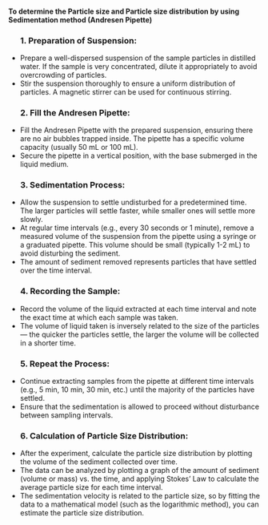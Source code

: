 #### **To determine the Particle size and Particle size distribution by using Sedimentation method (Andresen Pipette)**
<ul>

<h3>1. Preparation of Suspension:</h6>
<li>Prepare a well-dispersed suspension of the sample      particles in distilled water. If the sample is very concentrated, dilute it appropriately to avoid overcrowding of particles.</li>
<li>Stir the suspension thoroughly to ensure a uniform distribution of particles. A magnetic stirrer can be used for continuous stirring. </li>

<h3>2. Fill the Andresen Pipette:</h3>
<li>Fill the Andresen Pipette with the prepared suspension, ensuring there are no air bubbles trapped inside. The pipette has a specific volume capacity (usually 50 mL or 100 mL).</li>
<li>Secure the pipette in a vertical position, with the base submerged in the liquid medium.</li>

<h3>3. Sedimentation Process:</h3>
<li>Allow the suspension to settle undisturbed for a predetermined time. The larger particles will settle faster, while smaller ones will settle more slowly.</li>
<li>At regular time intervals (e.g., every 30 seconds or 1 minute), remove a measured volume of the suspension from the pipette using a syringe or a graduated pipette. This volume should be small (typically 1-2 mL) to avoid disturbing the sediment.
</li>
<li>The amount of sediment removed represents particles that have settled over the time interval.
</li>

<h3>4. Recording the Sample:

</h3>
<li>Record the volume of the liquid extracted at each time interval and note the exact time at which each sample was taken.</li>
<li>The volume of liquid taken is inversely related to the size of the particles — the quicker the particles settle, the larger the volume will be collected in a shorter time.</li>

<h3>5. Repeat the Process:</h3>
<li>Continue extracting samples from the pipette at different time intervals (e.g., 5 min, 10 min, 30 min, etc.) until the majority of the particles have settled.</li>
<li>Ensure that the sedimentation is allowed to proceed without disturbance between sampling intervals.</li>

<h3>6. Calculation of Particle Size Distribution:</h3>
<li>After the experiment, calculate the particle size distribution by plotting the volume of the sediment collected over time.
</li>
<li>The data can be analyzed by plotting a graph of the amount of sediment (volume or mass) vs. the time, and applying Stokes’ Law to calculate the average particle size for each time interval.
</li>
<li>The sedimentation velocity is related to the particle size, so by fitting the data to a mathematical model (such as the logarithmic method), you can estimate the particle size distribution.</li>
</ul>

